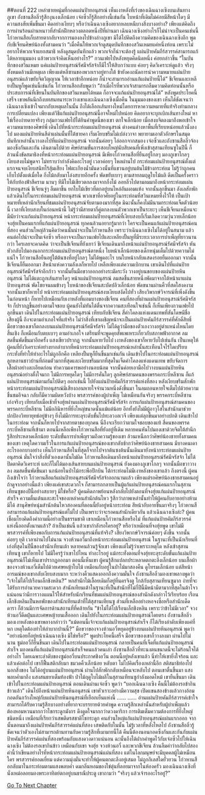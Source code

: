 ##ตอนที่ 222 เหล่าชายหนุ่มที่กอดแผ่นป้ายอนุสรณ์
เห็นเงาหลังที่เร่งของเฉินฉางเซิงบนเส้นทางภูเขา ถังซานสือลิ่วรู้สึกงุนงงเล็กน้อย เจ๋อซิ่วก็รู้สึกอย่างนี้เช่นกัน ใบหน้าที่เดิมไม่ค่อยมีสีหน้าใดๆ มีความสงสัยเพิ่มขึ้นมา คิดอย่างเงียบๆ หรือว่าเฉินฉางเซิงอยากหลบหนีบางสิ่งบางอย่าง? เพียงแต่คิดถึงการผ่านร้อนผ่านหนาวที่สำนักฝึกหลวงตลอดหนึ่งปีที่ผ่านมา เฉินฉางเซิงอย่างไรก็ไม่น่าจะเป็นคนเช่นนี้
โก่วหานสือเก็บสายตากลับจากการมองลงไปข้างล่างภูเขา มิได้ไปคิดถึงความคิดของเฉินฉางเซิงอีก พูดกับชีเจียนศิษย์น้องทั้งสามคนว่า “เมื่อคืนให้พวกเจ้าดูสมุดบันทึกของสวินเหมยแค่หนึ่งท่อน เพราะไม่อยากให้พวกเจ้าแยกสมาธิ หลังดูสมุดบันทึกแล้ว พวกเจ้าก็น่าจะต้องรู้ แผ่นป้ายคัมภีร์สวรรค์สามารถแก้ได้หลายมุมมอง แล้วพวกเจ้าคิดเห็นอย่างไร?”
กวนเฟยไป๋หลังหยุดคิดนิดหนึ่ง ค่อยกล่าวขึ้น “ในบันทึกของสวินเหมย แค่แผ่นป้ายอนุสรณ์รัศมีจรัสจ้าก็มีไว้ให้สิบกว่าแบบ ค่อยๆ คิดวิเคราะห์ดูแล้ว จริงๆ ทั้งหมดล้วนมีเหตุผล เพียงแต่หลีซานของพวกเราอยู่ทางใต้ ข้ายังคงถนัดการนำความหมายแผ่นป้ายอนุสรณ์แล้วขยับจิตวิญญาณ ให้เวลาข้าอีกหน่อย ก็น่าจะสามารถอ่านแก้แผ่นป้ายนี้ได้”
ชีเจียนและเหลียงปั้นหูก็พูดเช่นนี้เช่นกัน โก่วหานสือกลับพูดว่า “ถ้าเมื่อไรที่พวกเจ้าสามารถลืมความคิดท่อนนั้นหรือประสบการณ์ที่เขียนในบันทึกของสวินเหมยได้หมด ก็อาจจะแก้แผ่นป้ายอนุสรณ์ได้”
หลังพูดประโยคนี้เสร็จ เขาพลันนึกถึงบทสนทนาระหว่างเขาและเฉินฉางเซิงเมื่อคืน ในมุมมองของเขา เห็นได้ชัดเจนว่าเฉินฉางเซิงเข้าใจมากกับเหตุผลในนั้น ถึงได้เลือกเส้นทางใหม่โดยการหาความหมายที่แท้จริงท่ามกลางการเปลี่ยนแปลง เพียงแต่วิธีแก้แผ่นป้ายอนุสรณ์นี้อาจใหม่ไปหน่อย คิดอยากจะบุกเบิกเส้นทางใหม่ หาใช่เรื่องง่ายดายจริงๆ
กลุ่มกวนเฟยไป๋ได้ยินคำพูดนี้ของเขา ตกใจเล็กน้อย เมื่อสงบจิตลงมาถึงพอเข้าใจความหมายของศิษย์พี่ เดินไปที่หน้ากระท่อมแผ่นป้ายอนุสรณ์ ต่างคนต่างหาพื้นที่เรียบหน่อยแล้วนั่งลงไป มองแผ่นป้ายหินสีดำแผ่นนั้นที่ใต้ชายคา เริ่มเงียบขรึมไม่เปล่งวาจา พยายามเอาตัวอักษรในสมุดบันทึกเหล่านั้นวางลงไปที่แผ่นป้ายอนุสรณ์ จากนั้นค่อยๆ ไล่ออกจากสมอง เจ๋อซิ่วและถังซานสือลิ่วจ้องมองซึ่งกันและกัน เดินตามไปด้วย ศิษย์สามขั้นการสอบใหญ่นับสิบคนที่เพิ่งเข้าสุสานเทียนซูในปีนี้ ก็ล้วนนั่งขัดสมาธิลงที่หน้ากระท่อมแผ่นป้ายอนุสรณ์ มีเพียงโก่วหานสือที่ยืนอยู่ไกลๆ มองภูเขาไกลๆ เงียบสงบไม่พูดจา ไม่ทราบว่ากำลังคิดอะไรอยู่
เวลาค่อยๆ ไหลผ่านไป กระท่อมแผ่นป้ายอนุสรณ์ตั้งแต่แรกจนจบเงียบสนิทไร้สุ้มเสียง ไฟตะเกียงน้ำมันดวงนั้นที่แขวนอยู่บนต้นไม้ข้างกระท่อม ไม่รู้ว่าถูกคนเก็บไปตั้งแต่เมื่อใด กิ่งไม้กลับมาโล่งสบายอีกครั้ง พัดขยับเบาๆ ตามสายลมฤดูใบไม้ผลิ ดีดเป็นครั้งคราวให้กับท้องฟ้าสีคราม นานๆ ทีมีใบไม้เขียวตกลงมาจากกิ่งไม้ ลอยลิ่วไปตามลมมาถึงหน้ากระท่อมแผ่นป้ายอนุสรณ์
ชีเจียนจู่ๆ ลืมตาขึ้น ยกใบไม้เขียวที่ตกอยู่บนไหล่อันผอมแห้ง จากนั้นลุกขึ้นมา ลังเลสักพัก แล้วเดินไปในกระท่อมแผ่นป้ายอนุสรณ์
พวกเขาที่อาศัยอยู่ในกระท่อมที่สวินเหมยทิ้งไว้ให้ เป็นเป้าหมายที่เหล่านักเรียนที่ชมแผ่นป้ายอนุสรณ์จับตามองมากที่สุด มิฉะนั้นก็คงไม่มีนามกระท่อมเจ็ดตัวน้อยนี้ เวลาที่เงียบสงบในก่อนหน้านี้ ไม่รู้ว่ามีสายตากี่คู่ตกลงบนตัวพวกเขาเป็นระยะๆ เห็นชีเจียนเหมือนจะมีนัยว่าจะแก้แผ่นป้ายอนุสรณ์ หน้ากระท่อมแผ่นป้ายอนุสรณ์ที่เงียบสงบก็เริ่มเกิดความวุ่นวายเล็กน้อย
จงฮุ่ยเป็นคนแรกที่แก้แผ่นป้ายอนุสรณ์ ทุกคนล้วนอยากรู้มากว่า ใครจะเป็นคนแก้แผ่นป้ายอนุสรณ์คนที่สอง คนส่วนใหญ่ล้วนคิดว่าคนนั้นน่าจะเป็นโก่วหานสือ เพราะว่าเฉินฉางเซิงไม่ได้อยู่ในสนาม แล้วคนต่อไปน่าจะเป็นเจ๋อซิ่ว หรืออาจจะเป็นกวนเฟยไป๋และเหลียงปั้นหูที่มีระยะเวลาการบำเพ็ญที่ยาวนานกว่า ใครเลยจะคาดคิด ว่าจะเป็นชีเจียนที่ยังเยาว์
ชีเจียนเดินมาถึงหน้าแผ่นป้ายอนุสรณ์รัศมีจรัสจ้า หันหัวกลับไปมองนอกกระท่อมแผ่นป้ายอนุสรณ์ตาหนึ่ง ใบหน้าเล็กน้อยของเด็กหนุ่มเต็มไปด้วยความไม่แน่ใจ
โก่วหานสือยืนอยู่ใต้ต้นซงที่อยู่ไกลๆ ไม่ได้พูดอะไร บนใบหน้ากลับแสดงรอยยิ้มออกมา จากนั้น ชีเจียนก็ยิ้มออกมา สีหน้าแห่งความลังเลก็หายไป เหลือเพียงแต่ความเบิกบาน
เขาเดินไปที่แผ่นป้ายอนุสรณ์รัศมีจรัสจ้าอีกก้าว จากนั้นยื่นมือขวาออกอย่างระมัดระวัง วางอยู่บนขอบของแผ่นป้ายหินอนุสรณ์ ไม่ได้แตะถูกเส้นสายใดๆ หน้าแผ่นป้ายอนุสรณ์
ลมสดชื่นสายหนึ่งพัดมาจากใต้หน้าผาแผ่นป้ายอนุสรณ์ พัดโชยจนผมข้างๆ ใบหน้าของชีเจียนสะบัดปลิวเล็กน้อย พัดขนานผ่านคิ้วที่สดใสงดงาม จากนั้นเขาก็หายไป
หน้ากระท่อมแผ่นป้ายอนุสรณ์สงบเงียบสงัดไปทั่ว เสียงวิพากษ์วิจารณ์ที่เพิ่งดังขึ้นในก่อนหน้า ก็หายไปเหมือนกับเงาหลังที่ผอมบางของชีเจียน คนที่สองที่ผ่านแผ่นป้ายอนุสรณ์รัศมีจรัสจ้า ก็ปรากฏขึ้นอย่างตามใจชอบ
ผู้คนยังไม่ทันได้ตื่นจากความสะเทือนใจเช่นนี้ ก็เห็นเพียงกวนเฟยไป๋ลุกขึ้นมา เดินไปในกระท่อมแผ่นป้ายอนุสรณ์
เทียบกับชีเจียน สี่คำโคลงแห่งแดนเทพที่สันโดษมีชื่อเสียงผู้นี้ ถึงจะตามอำเภอใจที่แท้จริง ไม่ว่าสิ่งที่เขาเผชิญหน้าจะเป็นแผ่นป้ายคัมภีร์สวรรค์ที่ศักดิ์สิทธิ์
มือขวาของเขาก็ตกลงบนแผ่นป้ายอนุสรณ์รัศมีจรัสจ้า ไม่ได้ดูว่ามือของตัวเองวางอยู่ตำแหน่งไหนโดยสิ้นเชิง ก็เหมือนกับตบเบาๆ ตามอำเภอใจ เตรียมที่จะพูดคุยสัพเพเหระเกี่ยวกับสภาพฟ้าอากาศ
ลมสดชื่นพัดขึ้นมาอีกครั้ง แสงเขียวปรากฏ จากนั้นหายวับไป เงาหลังของเขาก็หายวับไปเช่นกัน
เป็นเหตุให้ผู้คนที่ยังวิเคราะห์อย่างยากลำบากที่หน้ากระท่อมแผ่นป้ายอนุสรณ์เหล่านั้นสะเทือนใจไร้ใดเปรียบ กระทั่งที่ทำให้ทำอะไรไม่ถูกอีกคือ เหลียงปั้นหูก็ยืนขึ้นมาเช่นกัน เดินเข้าไปในกระท่อมแผ่นป้ายอนุสรณ์ ลูกหลานชาวบ้านที่ถ่อมตัวมากที่สุดและเงียบขรึมมากที่สุดในเจ็ดคำโคลงแห่งแดนเทพ ขยับจัดการเสื้อผ้าอย่างละเอียดก่อน ทำความเคารพอย่างนอบน้อม จากนั้นค่อยเอามือไปวางบนแผ่นป้ายหินอนุสรณ์อย่างตั้งใจมาก
ไม่มีการหยุดใดๆ ไม่มีการคั่นใดๆ ลูกศิษย์สามคนของพรรคกระบี่หลีซาน ก็แก้แผ่นป้ายอนุสรณ์ตามกันไปติดๆ ออกเช่นนี้ ไปยังแผ่นป้ายคัมภีร์สวรรค์แห่งที่สอง
หลังเงียบขรึมสักพัก หน้ากระท่อมแผ่นป้ายอนุสรณ์มีเสียงถอนหายใจจำนวนหนึ่งดังขึ้นมา ในลมถอนหายใจเต็มไปด้วยความชื่นชมอิจฉา กลับก็มีความผิดหวังบ้าง
พรสวรรค์ของผู้บำเพ็ญ ไม่เหมือนกันจริงๆ
พรรคกระบี่หลีซาน เก่งจริงๆ
เทียบกับเมื่อเช้าที่จงฮุ่ยผ่านแผ่นป้ายอนุสรณ์รัศมีจรัสจ้า การแก้แผ่นป้ายอนุสรณ์สามคนของพรรคกระบี่หลีซาน ไม่มีอภินิหารที่ยิ่งใหญ่ขนาดนั้นแม้แต่น้อย อีกทั้งยังไม่มีผู้อาวุโสในสำนักมาช่วยปกป้องวิทยายุทธ์อยู่ข้างๆ ยิ่งไม่มีการทะลุระดับขั้นไปทะลวงอเวจี เพียงแต่ลุกขึ้นมาอย่างปกติ เดินเข้าไปในกระท่อม จากนั้นก็หายไปจากสายตาของทุกคน นี่ถึงจะเรียกว่าตามใจชอบของแท้
สี่คนของพรรคกระบี่หลีซานที่เข้ามา ตอนนี้เหลือเพียงโก่วหานสือที่ยังอยู่ที่เดิม หลายคนหันไปมองเขาด้วยจิตใต้สำนึก รู้สึกประหลาดเล็กน้อย ระดับขั้นการบำเพ็ญรวมถึงความรู้ของเขา ล้วนเหนือกว่าศิษย์น้องชายทั้งสามคนของเขา เหตุใดความเร็วในการแก้แผ่นป้ายอนุสรณ์ของเขากลับช้ากว่าศิษย์น้องชายสามคน มีบางคนเดาอะไรออกบางอย่าง เห็นโก่วหานสือในที่สุดก็จากไปจากต้นซงต้นนั้นเดินมายังหน้ากระท่อมแผ่นป้ายอนุสรณ์ มั่นใจว่าสิ่งที่ตัวเองเดานั้นไม่ผิด
โก่วหานสือเดินมาถึงหน้าแผ่นป้ายอนุสรณ์รัศมีจรัสจ้า ไม่ได้ปิดตาคิดวิเคราะห์ และก็ไม่ได้มองเส้นสายบนแผ่นป้ายอนุสรณ์ ยังคงมองภูเขาไกลๆ จากนั้นมือขวาวางลง
ลมสดชื่นพัดขึ้นมา นกน้อยในป่าไม้กระพือปีกบิน ใต้กระท่อมไม่มีเงาหลังของเขาแล้ว
ถึงตรงนี้ ผู้คนถึงเข้าใจว่า โก่วหานสือแก้แผ่นป้ายอนุสรณ์รัศมีจรัสจ้าออกนานแล้ว เพียงแต่รอศิษย์น้องชายสามคนอยู่
ถ้าดูจากอย่างนี้แล้ว เพียงแค่เขาสะดวกใจ ก็สามารถกลายเป็นผู้แก้แผ่นป้ายอนุสรณ์คนแรกในสุสานเทียนซูของปีนี้อย่างสบายๆ มิใช่หรือ? ผู้คนคิดภาพย้อนหลังกลับไปยังตอนที่จงฮุ่ยแก้แผ่นป้ายอนุสรณ์สำเร็จ ความตื่นเต้นและสะใจของเหล่าคนสำนักต้นไหว รู้สึกว่าภาพเหล่านั้นทำให้ผู้คนอับอายอย่างห้ามมิได้ สานุศิษย์หนุ่มสำนักต้นไหวสองคนที่ตอนนี้ยังอยู่หน้ากระท่อม สีหน้าอับอายขึ้นมาจริงๆ
โก่วหานสือสามารถแก้แผ่นป้ายอนุสรณ์แต่ไม่ไป เป็นเพราะว่าจะรอคนสำนักเดียวกัน แล้วเฉินฉางเซิงล่ะ? ผู้คนเชื่อมโยงคิดถึงคำถามนี้อย่างเป็นธรรมชาติ เขาเหมือนโก่วหานสือหรือไม่ ที่แก้แผ่นป้ายคัมภีร์สวรรค์แห่งนี้ออกตั้งนานแล้ว? ถ้าเป็นเช่นนี้ แล้วเขากำลังรอใครอยู่? หรือว่าเหมือนที่จงฮุ่ยพูด เขาไม่มีพรสวรรค์ที่เพียงพอกับการแก้แผ่นป้ายอนุสรณ์ที่แท้จริง?
เสียงวิพากษ์วิจารณ์ค่อยๆ ดังขึ้น จากนั้นค่อยๆ ยุติ
เวลาผ่านไปไม่นาน จวงห้วนอวี่มาถึงหน้ากระท่อมแผ่นป้ายอนุสรณ์ ในฐานะที่เป็นนักเรียนที่เก่งที่สุดในปีนี้ของสำนักเทียนเต้า หลายคนล้วนรู้จักเขา เพียงแต่ไม่รู้ว่าเพราะเหตุใด หลังเข้าสุสานเทียนซู เขาก็หายไป ไม่มีใครรู้ว่าเขาไปไหน ทำอะไรอยู่ แม้กระทั่งตอนที่จงฮุ่ยทะลุระดับขั้นแก้แผ่นป้ายอนุสรณ์ก็ไม่เห็นเขาปรากฏออกมา ตอนนี้เห็นเขา ผู้คนรู้สึกแปลกประหลาดตกตะลึงเล็กน้อย
บนเสื้อผ้าของจวงห้วนอวี่เต็มไปด้วยเศษหญ้าใบไม้ เหมือนกับอยู่ในป่าไม้มาสองคืน ดูโทรมเล็กน้อย แต่สีหน้าอารมณ์ของเขากลับเงียบสงบมาก ระหว่างคิ้วแสดงออกถึงความมั่นใจ
ถังซานสือลิ่วมองเขาพลางพูดว่า “เจ้าไม่ได้ไปเรือนเล็กชิงหลิน?”
หกสำนักไม้เลื้อยเดิมก็อยู่ที่นครจิงตู ใกล้กับสุสานเทียนซูมาก ง่ายที่จะได้รับการอำนวยความสะดวก สำนักเทียนเต้าในฐานะที่เป็นสำนักที่ไม่กี่ปีนี้มีหน้ามีตามากที่สุดในต้าโจว แน่นอนว่ามีการวางแผนไว้ให้สำหรับนักเรียนที่ชมแผ่นป้ายอนุสรณ์ของสำนักดังกล่าวไว้เรียบร้อย เรือนเล็กชิงหลินเป็นหอพักของสำนักเทียนเต้าที่ใต้สุสานเทียนซู ส่วนที่เหลืออย่างหอจงซื่อหรือสำนักเด็ดดารา ก็ล้วนมีการจัดการด้านสถานที่ที่คล้ายกัน
“ข้าไม่ได้ไปเรือนเล็กชิงหลิน เพราะว่าข้าไม่มีเวลา”
จวงห้วนอวี่ดีดฝุ่นและเศษหญ้าบนเสื้อออก เดินไปยังในกระท่อมแผ่นป้ายอนุสรณ์โดยตรง
ถังซานสือลิ่วมองเงาหลังของเขาพลางกล่าวว่า “แม้ตอนนี้เจ้าจะแก้แผ่นป้ายอนุสรณ์สำเร็จ ก็ได้เรียงลำดับเพียงแค่ที่หก เหตุใดต้องทำให้ลำบากปานนี้?”
มือขวาของจวงห้วนอวี่หยุดอยู่ข้างบนแผ่นป้ายหินอนุสรณ์ พูดว่า “อย่างน้อยก็อยู่หน้าเฉินฉางเซิง มิใช่หรือ?”
พูดประโยคนี้เสร็จ มือขวาของเขาก็วางลงมา
ผ่านไปไม่นาน ซูม่ออวี่ก็ยืนขึ้นมา เดินไปในกระท่อมแผ่นป้ายอนุสรณ์ กลายเป็นคนที่เจ็ดที่แก้แผ่นป้ายอนุสรณ์สำเร็จ
มองคนที่แก้แผ่นป้ายอนุสรณ์สำเร็จคนแล้วคนเล่า ถังซานสือลิ่วที่ทะนงตนขนาดนี้จะไม่ร้อนใจได้อย่างไร โดยเฉพาะลำดับของซูม่ออวี่บนประกาศชิงอวิ๋น ตอนนี้อยู่หลังเขาแล้ว นี่ทำให้เขายิ่งใจร้อน
และแล้วเค่อต่อไป เขาก็ฟื้นสติกลับมา ขมวดคิ้วเล็กน้อย หลับตา ไม่ไปคิดเรื่องเหล่านี้อีก สติสมาธิท่องไปนอกสิ่งของ ไม่ได้อยู่บนแผ่นป้ายอนุสรณ์ ผ่านไปสักพักกลับเหมือนจะหลับไป
ตอนเขาตื่นขึ้นมา แสงพลบค่ำมาถึง แสงสนธยาเต็มท้องฟ้า ป่าไม้ฤดูใบไม้ผลิในสุสานเทียนซูกำลังมอดไหม้
เขายืนขึ้นมา เดินเข้าไปในกระท่อมแผ่นป้ายอนุสรณ์ ตอนเดินผ่านเจ๋อซิ่ว พูดว่า “บอกเฉินฉางเซิง คืนนี้ไม่ต้องรอข้ากินข้าวแล้ว”
เดินไปถึงหน้าแผ่นป้ายหินอนุสรณ์ เขาหัวเราะอย่างมีความสุข เปิดแขนสองข้างแล้วกางอ้อมกอดอันกว้างใหญ่กับแผ่นป้ายหินอนุสรณ์ที่เยือกเย็นแห่งนี้
......
......
อ่านแผ่นป้ายคัมภีร์สวรรค์เข้าใจ สามารถได้รับความรู้สึกบางอย่างที่ยากจะบรรยายด้วยคำพูด ความรู้สึกเหล่านั้นสำหรับผู้บำเพ็ญแล้ว ต้องหอมหวนมากกว่าไขกระดูกมังกร ดึงดูดใจมากกว่าดวงดาริกา การเติมเต็มความต้องการที่ยิ่งใหญ่ชนิดหนึ่ง เหมือนที่เรียกว่าเสพติดรสชาติไขกระดูก คนส่วนใหญ่แก้แผ่นป้ายอนุสรณ์แผ่นแรกออก จากนั้นตอนมาถึงแผ่นป้ายคัมภีร์สวรรค์แผ่นที่สอง เสพติดกับในนั้น ไม่รู้เวลาที่หลั่งไหลไป
ถังซานสือลิ่วรู้ชัดเจนว่าตัวเองไม่สามารถต้านทานกับความรู้สึกที่เมามายนี้ได้ คืนนี้ต้องนอนกอดซึ่งกันและกันกับแผ่นป้ายคัมภีร์สวรรค์แผ่นที่สองพร้อมกับแสงดวงดาวแน่นอน ฉะนั้นถึงได้ฝากคำพูดไว้กับเจ๋อซิ่วไปให้เฉินฉางเซิง ไม่ต้องรอเขากินข้าว เหมือนกับเขา จงฮุ่ย จวงห้วนอวี่ และพวกชีเจียน ล้วนลืมคำว่ากลับไปสองคำนี้ว่าเขียนอย่างไรที่หน้ากระท่อมแผ่นป้ายอนุสรณ์แผ่นที่สอง
แต่ในโลกมนุษย์จะมีบุคคลผู้ไม่เหมือนใคร พรสวรรค์ยอดเยี่ยม แต่ความมุ่งมั่นจะทำให้ผู้คนตกตะลึงอยู่เสมอ ไม่ถูกกิเลสใดยั่วยวน
โก่วหานสือกลับมาในกระท่อมตามแสงพลบค่ำ
ดมกลิ่นหอมของไข่ตุ๋นที่ลอยมาจากในห้องครัว
มองเฉินฉางเซิงที่นั่งเหม่อลอยมองพระอาทิตย์ตกอยู่บนธรณีประตู เขาถามว่า “จริงๆ แล้วเจ้ารออะไรอยู่?”


[Go To Next Chapter]( ./224.md)
